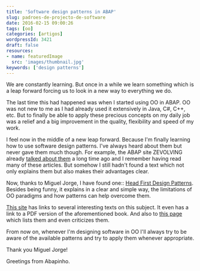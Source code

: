 ```yaml
---
title: 'Software design patterns in ABAP'
slug: padroes-de-projecto-de-software
date: 2016-02-15 09:00:26
tags: [oo]
categories: [artigos]
wordpressId: 3421
draft: false
resources:
- name: featuredImage
  src: 'images/thumbnail.jpg'
keywords: ['design patterns']
---
```

We are constantly learning. But once in a while we learn something which is a leap forward forcing us to look in a new way to everything we do.

The last time this had happened was when I started using OO in ABAP. OO was not new to me as I had already used it extensively in Java, C#, C++, etc. But to finally be able to apply these precious concepts on my daily job was a relief and a big improvement in the quality, flexibility and speed of my work.

I feel now in the middle of a new leap forward. Because I'm finally learning how to use software design patterns. I've always heard about them but never gave them much though. For example, the ABAP site ZEVOLVING already [talked about them][1] a long time ago and I remember having read many of these articles. But somehow I still hadn't found a text which not only explains them but also makes their advantages clear.

Now, thanks to Miguel Jorge, I have found one:: [Head First Design Patterns][2]. Besides being funny, it explains in a clear and simple way, the limitations of OO paradigms and how patterns can help overcome them.

[This site][3] has links to several interesting texts on this subject. It even has a link to a PDF version of the aforementioned book. And also to [this page][4] which lists them and even criticizes them.

From now on, whenever I'm designing software in OO I'll always try to be aware of the available patterns and try to apply them whenever appropriate.

Thank you Miguel Jorge!

Greetings from Abapinho.

   [1]: https://zevolving.com/category/abapobjects/oo-design-patterns/
   [2]: https://www.headfirstlabs.com/books/hfdp/
   [3]: https://www.sws.bfh.ch/~amrhein/ADP/index.html
   [4]: https://sourcemaking.com/design_patterns
